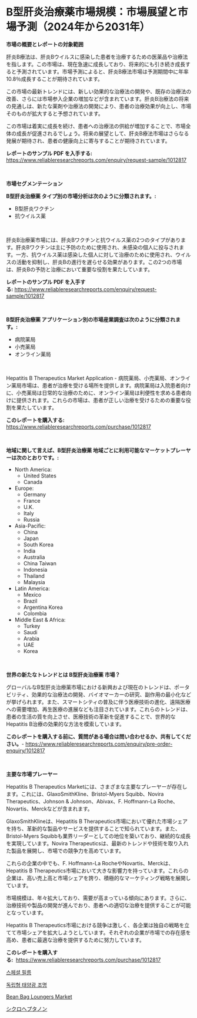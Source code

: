 <p><h1>B型肝炎治療薬市場規模：市場展望と市場予測（2024年から2031年）</h1></p><p><strong>市場の概要とレポートの対象範囲</strong></p>
<p><p>肝炎B療法は、肝炎Bウイルスに感染した患者を治療するための医薬品や治療法を指します。この市場は、現在急速に成長しており、将来的にも引き続き成長すると予測されています。市場予測によると、肝炎B療法市場は予測期間中に年率10.8％成長することが期待されています。</p><p>この市場の最新トレンドには、新しい効果的な治療法の開発や、既存の治療法の改善、さらには市場参入企業の増加などが含まれています。肝炎B治療法の将来の見通しは、新たな薬剤や治療法の開発により、患者の治療効果が向上し、市場そのものが拡大すると予想されています。</p><p>この市場は着実に成長を続け、患者への治療法の供給が増加することで、市場全体の成長が促進されるでしょう。将来の展望として、肝炎B療法市場はさらなる発展が期待され、患者の健康向上に寄与することが期待されています。</p></p>
<p><strong>レポートのサンプル PDF を入手する:</strong> <a href="https://www.reliableresearchreports.com/enquiry/request-sample/1012817">https://www.reliableresearchreports.com/enquiry/request-sample/1012817</a></p>
<p>&nbsp;</p>
<p><strong>市場セグメンテーション</strong></p>
<p><strong>B型肝炎治療薬 タイプ別の市場分析は次のように分類されます。:</strong></p>
<p><ul><li>B型肝炎ワクチン</li><li>抗ウイルス薬</li></ul></p>
<p>&nbsp;</p>
<p><p>肝炎B治療薬市場には、肝炎Bワクチンと抗ウイルス薬の2つのタイプがあります。肝炎Bワクチンは主に予防のために使用され、未感染の個人に投与されます。一方、抗ウイルス薬は感染した個人に対して治療のために使用され、ウイルスの活動を抑制し、肝炎Bの進行を遅らせる効果があります。この2つの市場は、肝炎Bの予防と治療において重要な役割を果たしています。</p></p>
<p><strong>レポートのサンプル PDF を入手する:</strong>&nbsp;<a href="https://www.reliableresearchreports.com/enquiry/request-sample/1012817">https://www.reliableresearchreports.com/enquiry/request-sample/1012817</a></p>
<p>&nbsp;</p>
<p><strong> B型肝炎治療薬 アプリケーション別の市場産業調査は次のように分類されます。:</strong></p>
<p><ul><li>病院薬局</li><li>小売薬局</li><li>オンライン薬局</li></ul></p>
<p>&nbsp;</p>
<p><p>Hepatitis B Therapeutics Market Application - 病院薬局、小売薬局、オンライン薬局市場は、患者が治療を受ける場所を提供します。病院薬局は入院患者向けに、小売薬局は日常的な治療のために、オンライン薬局は利便性を求める患者向けに提供されます。これらの市場は、患者が正しい治療を受けるための重要な役割を果たしています。</p></p>
<p><strong>このレポートを購入する:</strong>&nbsp; <a href="https://www.reliableresearchreports.com/purchase/1012817">https://www.reliableresearchreports.com/purchase/1012817</a></p>
<p>&nbsp;</p>
<p><strong>地域に関して言えば、B型肝炎治療薬 地域ごとに利用可能なマーケットプレーヤーは次のとおりです。:</strong></p>
<p><ul>
    <li>
        North America:
        <ul>
            <li>United States</li>
            <li>Canada</li>
        </ul>
    </li>
    <li>
        Europe:
        <ul>
            <li>Germany</li>
            <li>France</li>
            <li>U.K.</li>
            <li>Italy</li>
            <li>Russia</li>
        </ul>
    </li>
    <li>
        Asia-Pacific:
        <ul>
            <li>China</li>
            <li>Japan</li>
            <li>South Korea</li>
            <li>India</li>
            <li>Australia</li>
            <li>China Taiwan</li>
            <li>Indonesia</li>
            <li>Thailand</li>
            <li>Malaysia</li>
        </ul>
    </li>
    <li>
        Latin America:
        <ul>
            <li>Mexico</li>
            <li>Brazil</li>
            <li>Argentina Korea</li>
            <li>Colombia</li>
        </ul>
    </li>
    <li>
        Middle East & Africa:
        <ul>
            <li>Turkey</li>
            <li>Saudi</li>
            <li>Arabia</li>
            <li>UAE</li>
            <li>Korea</li>
        </ul>
    </li>
    </ul></p>
<p>&nbsp;</p>
<p><strong>世界の新たなトレンドとは B型肝炎治療薬 市場？</strong></p>
<p><p>グローバルなB型肝炎治療薬市場における新興および現在のトレンドは、ポータビリティ、効果的な治療法の開発、バイオマーカーの研究、副作用の最小化などが挙げられます。また、スマートシティの普及に伴う医療技術の進化、遠隔医療への需要増加、再生医療の進展なども注目されています。これらのトレンドは、患者の生活の質を向上させ、医療技術の革新を促進することで、世界的なHepatitis B治療の効果的な方法を模索しています。</p></p>
<p><strong>このレポートを購入する前に、質問がある場合は問い合わせるか、共有してください。</strong>- <a href="https://www.reliableresearchreports.com/enquiry/pre-order-enquiry/1012817">https://www.reliableresearchreports.com/enquiry/pre-order-enquiry/1012817</a></p>
<p>&nbsp;</p>
<p><strong>主要な市場プレーヤー</strong></p>
<p><p>Hepatitis B Therapeutics Marketには、さまざまな主要なプレーヤーが存在します。これには、GlaxoSmithKline、Bristol-Myers Squibb、Novira Therapeutics、Johnson & Johnson、Abivax、F. Hoffmann-La Roche、Novartis、Merckなどが含まれます。</p><p>GlaxoSmithKlineは、Hepatitis B Therapeutics市場において優れた市場シェアを持ち、革新的な製品やサービスを提供することで知られています。また、Bristol-Myers Squibbも業界リーダーとしての地位を築いており、継続的な成長を実現しています。Novira Therapeuticsは、最新のトレンドや技術を取り入れた製品を展開し、市場での競争力を高めています。</p><p>これらの企業の中でも、F. Hoffmann-La RocheやNovartis、Merckは、Hepatitis B Therapeutics市場において大きな影響力を持っています。これらの企業は、高い売上高と市場シェアを誇り、積極的なマーケティング戦略を展開しています。</p><p>市場規模は、年々拡大しており、需要が高まっている傾向にあります。さらに、治療技術や製品の開発が進んでおり、患者への適切な治療を提供することが可能となっています。</p><p>Hepatitis B Therapeutics市場における競争は激しく、各企業は独自の戦略を立てて市場シェアを拡大しようとしています。それぞれの企業が市場での存在感を高め、患者に最適な治療を提供するために努力しています。</p></p>
<p><strong>このレポートを購入する:</strong>&nbsp;&nbsp;<a href="https://www.reliableresearchreports.com/purchase/1012817">https://www.reliableresearchreports.com/purchase/1012817</a></p>
<p><p><a href="https://medium.com/@dewayneber2023/%ED%8A%B9%EB%B3%84-%EC%98%81%ED%99%94-%EC%8B%9C%EC%9E%A5%EC%9D%80-%EC%8B%9C%EC%9E%A5-%EC%A0%90%EC%9C%A0%EC%9C%A8-%EC%8B%9C%EC%9E%A5-%ED%8A%B8%EB%A0%8C%EB%93%9C-%EB%B0%8F-%EC%8B%9C%EC%9E%A5-%EC%84%B1%EC%9E%A5%EC%97%90-%EB%8C%80%ED%95%9C-%EC%A0%95%EB%B3%B4%EB%A5%BC-%EC%A0%9C%EA%B3%B5%ED%95%A9%EB%8B%88%EB%8B%A4-51e8c9d81536">스페셜 필름</a></p><p><a href="https://medium.com/@darianswift1922_33282/%EC%98%A4%ED%94%84-%EA%B7%B8%EB%A6%AC%EB%93%9C-%ED%83%9C%EC%96%91%EA%B4%91-%EC%A1%B0%EB%AA%85-%EC%8B%9C%EC%9E%A5%EC%9D%80-%EC%8B%9C%EC%9E%A5-%EC%A0%90%EC%9C%A0%EC%9C%A8-%EA%B7%9C%EB%AA%A8-%EB%B0%8F-2031%EB%85%84%EA%B9%8C%EC%A7%80%EC%9D%98-%EC%98%88%EC%83%81-%EC%98%88%EC%B8%A1%EC%97%90-%EC%B4%88%EC%A0%90%EC%9D%84-%EB%A7%9E%EC%B6%94%EA%B3%A0-%EC%9E%88%EC%8A%B5%EB%8B%88%EB%8B%A4-70708879299a">독립형 태양광 조명</a></p><p><a href="https://github.com/Sarissaschmalingtr6fz2739/Market-Research-Report-List-1/blob/main/bean-bag-loungers-market.md">Bean Bag Loungers Market</a></p><p><a href="https://medium.com/@barrycuda1974/%E3%82%B7%E3%82%AF%E3%83%AD%E3%83%98%E3%83%97%E3%82%BF%E3%83%8E%E3%83%B3%E5%B8%82%E5%A0%B4%E3%81%AE%E3%83%A1%E3%83%88%E3%83%AA%E3%83%83%E3%82%AF%E3%82%B9%E3%81%AE%E8%A7%A3%E8%AA%AD-%E5%B8%82%E5%A0%B4%E3%82%B7%E3%82%A7%E3%82%A2-%E3%83%88%E3%83%AC%E3%83%B3%E3%83%89-%E6%88%90%E9%95%B7%E3%83%91%E3%82%BF%E3%83%BC%E3%83%B3-588c3b3cc58e">シクロヘプタノン</a></p></p>